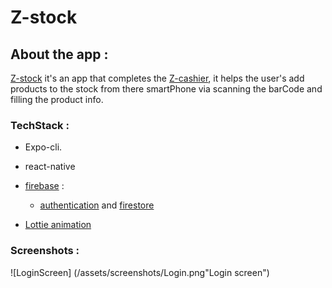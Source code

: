 # Z-stock

## About the app :

[Z-stock](https://github.com/zak771/Z-stock) it's an app that completes the [Z-cashier](https://github.com/zak771/Z-cashier), it helps the user's add products to the stock from there smartPhone via scanning the barCode and filling the product info.

### TechStack :

- Expo-cli.

- react-native

- [firebase](https://firebase.google.com) : 
  
  - [authentication](https://firebase.google.com/products/auth) and [firestore](https://firesbase.google.com/products/firestore)

- [Lottie animation](https://lottiefiles.com)

### Screenshots :

![LoginScreen] (/assets/screenshots/Login.png"Login screen") 

